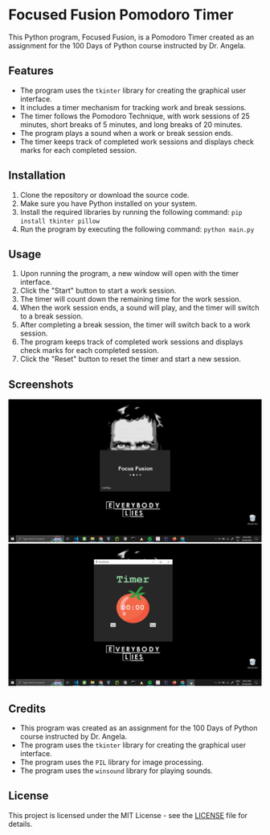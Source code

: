 # Focused Fusion Pomodoro Timer

This Python program, Focused Fusion, is a Pomodoro Timer created as an assignment for the 100 Days of Python course instructed by Dr. Angela.

## Features

- The program uses the `tkinter` library for creating the graphical user interface.
- It includes a timer mechanism for tracking work and break sessions.
- The timer follows the Pomodoro Technique, with work sessions of 25 minutes, short breaks of 5 minutes, and long breaks of 20 minutes.
- The program plays a sound when a work or break session ends.
- The timer keeps track of completed work sessions and displays check marks for each completed session.

## Installation

1. Clone the repository or download the source code.
2. Make sure you have Python installed on your system.
3. Install the required libraries by running the following command:
    `pip install tkinter pillow`
4. Run the program by executing the following command:
     `python main.py`

## Usage

1. Upon running the program, a new window will open with the timer interface.
2. Click the "Start" button to start a work session.
3. The timer will count down the remaining time for the work session.
4. When the work session ends, a sound will play, and the timer will switch to a break session.
5. After completing a break session, the timer will switch back to a work session.
6. The program keeps track of completed work sessions and displays check marks for each completed session.
7. Click the "Reset" button to reset the timer and start a new session.

## Screenshots

![Screenshot 1](screenshots/screenshot1.png)
![Screenshot 2](screenshots/screenshot2.png)

## Credits

- This program was created as an assignment for the 100 Days of Python course instructed by Dr. Angela.
- The program uses the `tkinter` library for creating the graphical user interface.
- The program uses the `PIL` library for image processing.
- The program uses the `winsound` library for playing sounds.

## License

This project is licensed under the MIT License - see the [LICENSE](LICENSE) file for details.


